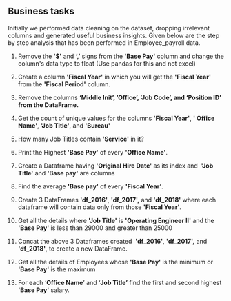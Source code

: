 ## Business tasks
Initially we performed data cleaning on the dataset, dropping irrelevant columns and generated useful business insights. Given below are the step by step analysis that has been performed in Employee_payroll data.

1. Remove the **'$'** and **‘,’** signs from the **'Base Pay'** column and change the column's data type to float (Use pandas for this and not excel)

2. Create a column **'Fiscal Year'** in which you will get the **'Fiscal Year'** from the **'Fiscal Period'** column.

3. Remove the columns **‘Middle Init’, ’Office’, ’Job Code’, and ‘Position ID’ from the DataFrame.**

4. Get the count of unique values for the columns **'Fiscal Year'**, **' Office Name'**, **'Job Title'**, and **'Bureau'**

5. How many Job Titles contain **'Service'** in it?

6. Print the Highest **'Base Pay'** of every **'Office Name'**.

7. Create a Dataframe having **'Original Hire Date'** as its index and  **'Job Title'** and **'Base pay'** are columns

8. Find the average **'Base pay'** of every **'Fiscal Year’**.

9. Create 3 DataFrames **'df_2016'**, **'df_2017',** and **'df_2018'** where each dataframe will contain data only from those **'Fiscal Year’**.

12. Get all the details where **'Job Title'** is **'Operating Engineer II'** and the **'Base Pay'** is less than 29000 and greater than 25000

10. Concat the above 3 Dataframes created  **'df_2016'**, **'df_2017',** and **'df_2018'**, to create a new DataFrame.

11. Get all the details of Employees whose **'Base Pay'** is the minimum or **'Base Pay'** is the maximum

12. For each ‘**Office Name**’ and ‘**Job Title’**  find the first and second highest  **'Base Pay'**  salary.
